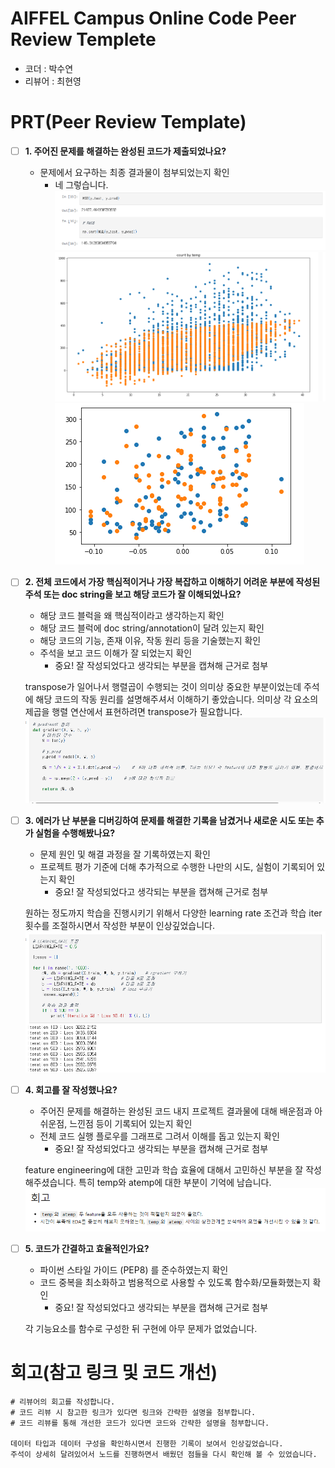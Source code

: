 # AIFFEL Campus Online Code Peer Review Templete
- 코더 : 박수연
- 리뷰어 : 최현영


# PRT(Peer Review Template)
- [ ]  **1. 주어진 문제를 해결하는 완성된 코드가 제출되었나요?**
    - 문제에서 요구하는 최종 결과물이 첨부되었는지 확인
        - 네 그렇습니다.
        ![evidence1](evidence1.png)
        ![evidence2](evidence2.png)
        ![evidence3](evidence3.png)
    
- [ ]  **2. 전체 코드에서 가장 핵심적이거나 가장 복잡하고 이해하기 어려운 부분에 작성된 
주석 또는 doc string을 보고 해당 코드가 잘 이해되었나요?**
    - 해당 코드 블럭을 왜 핵심적이라고 생각하는지 확인
    - 해당 코드 블럭에 doc string/annotation이 달려 있는지 확인
    - 해당 코드의 기능, 존재 이유, 작동 원리 등을 기술했는지 확인
    - 주석을 보고 코드 이해가 잘 되었는지 확인
        - 중요! 잘 작성되었다고 생각되는 부분을 캡쳐해 근거로 첨부

    transpose가 일어나서 행렬곱이 수행되는 것이 의미상 중요한 부분이었는데 주석에 해당 코드의 작동 원리를 설명해주셔서 이해하기 좋았습니다.
    의미상 각 요소의 제곱을 행렬 연산에서 표현하려면 transpose가 필요합니다.
    ![evidence4](evidence4.png)
        
- [ ]  **3. 에러가 난 부분을 디버깅하여 문제를 해결한 기록을 남겼거나
새로운 시도 또는 추가 실험을 수행해봤나요?**
    - 문제 원인 및 해결 과정을 잘 기록하였는지 확인
    - 프로젝트 평가 기준에 더해 추가적으로 수행한 나만의 시도, 
    실험이 기록되어 있는지 확인
        - 중요! 잘 작성되었다고 생각되는 부분을 캡쳐해 근거로 첨부
    
    원하는 정도까지 학습을 진행시키기 위해서 다양한 learning rate 조건과 학습 iter 횟수를 조절하시면서 작성한 부분이 인상깊었습니다.
    ![evidence5](evidence5.png)
        
- [ ]  **4. 회고를 잘 작성했나요?**
    - 주어진 문제를 해결하는 완성된 코드 내지 프로젝트 결과물에 대해
    배운점과 아쉬운점, 느낀점 등이 기록되어 있는지 확인
    - 전체 코드 실행 플로우를 그래프로 그려서 이해를 돕고 있는지 확인
        - 중요! 잘 작성되었다고 생각되는 부분을 캡쳐해 근거로 첨부

    feature engineering에 대한 고민과 학습 효율에 대해서 고민하신 부분을 잘 작성해주셨습니다.
    특히 temp와 atemp에 대한 부분이 기억에 남습니다.
    ![evidence6](evidence6.png)

- [ ]  **5. 코드가 간결하고 효율적인가요?**
    - 파이썬 스타일 가이드 (PEP8) 를 준수하였는지 확인
    - 코드 중복을 최소화하고 범용적으로 사용할 수 있도록 함수화/모듈화했는지 확인
        - 중요! 잘 작성되었다고 생각되는 부분을 캡쳐해 근거로 첨부
        
    각 기능요소를 함수로 구성한 뒤 구현에 아무 문제가 없었습니다.


# 회고(참고 링크 및 코드 개선)
```
# 리뷰어의 회고를 작성합니다.
# 코드 리뷰 시 참고한 링크가 있다면 링크와 간략한 설명을 첨부합니다.
# 코드 리뷰를 통해 개선한 코드가 있다면 코드와 간략한 설명을 첨부합니다.

데이터 타입과 데이터 구성을 확인하시면서 진행한 기록이 보여서 인상깊었습니다.
주석이 상세히 달려있어서 노드를 진행하면서 배웠던 점들을 다시 확인해 볼 수 있었습니다.
```
